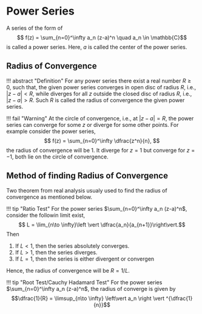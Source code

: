 # Power Series

A series of the form of  
$$ f(z) = \sum_{n=0}^\infty a_n (z-a)^n \quad a_n \in \mathbb{C}$$
is called a power series. Here, $a$ is called the center of the power series.

## Radius of Convergence

!!! abstract "Definition"
    For any power series there exist a real number $R\geq 0$, such that, the given power series converges in open disc of radius $R$, i.e., $\vert z - a \vert < R$, while diverges for all $z$ outside the closed disc of radius $R$, i.e., $\vert z - a \vert > R$. Such $R$ is called the radius of convergence the given power series.


!!! fail "Warning"
    At the circle of convergence, i.e., at $\vert z - a\vert = R$, the power series can converge for some $z$ or diverge for some other points. For example consider the power series,
    $$ f(z) = \sum_{n=0}^\infty \dfrac{z^n}{n}, $$
    the radius of convergence will be $1$. It diverge for $z=1$ but converge for $z=-1$, both lie on the circle of convergence.

## Method of finding Radius of Convergence
Two theorem from real analysis usualy used to find the radius of convergence as mentioned below.

!!! tip "Ratio Test"
    For the power series $\sum_{n=0}^\infty a_n (z-a)^n$, consider the followin limit exist,
    $$ L = \lim_{n\to \infty}\left \vert \dfrac{a_n}{a_{n+1}}\right\vert.$$
    Then
    <ol>
      <li>If $L < 1$, then the series absolutely converges.</li>
      <li>If $L > 1$, then the series diverges.</li>
      <li>If $L = 1$, then the series is either divergent or convergen</li>
    </ol>
    Hence, the radius of convergence will be $R = 1/L$.

!!! tip "Root Test/Cauchy Hadamard Test"
    For the power series $\sum_{n=0}^\infty a_n (z-a)^n$, the radius of converge is given by
    $$\dfrac{1}{R} = \limsup_{n\to \infty} \left\vert a_n \right \vert ^{\dfrac{1}{n}}$$
